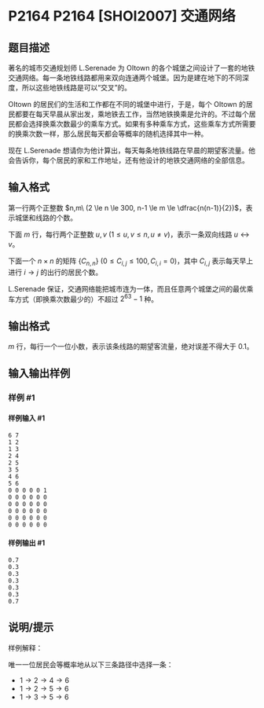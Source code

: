 # P2164 P2164 [SHOI2007] 交通网络

## 题目描述

著名的城市交通规划师 L.Serenade 为 OItown 的各个城堡之间设计了一套的地铁交通网络。每一条地铁线路都用来双向连通两个城堡。因为是建在地下的不同深度，所以这些地铁线路是可以“交叉”的。

OItown 的居民们的生活和工作都在不同的城堡中进行，于是，每个 OItown 的居民都要在每天早晨从家出发，乘地铁去工作，当然地铁换乘是允许的。不过每个居民都会选择换乘次数最少的乘车方式。如果有多种乘车方式，这些乘车方式所需要的换乘次数一样，那么居民每天都会等概率的随机选择其中一种。

现在 L.Serenade 想请你为他计算出，每天每条地铁线路在早晨的期望客流量。他会告诉你，每个居民的家和工作地址，还有他设计的地铁交通网络的全部信息。

## 输入格式

第一行两个正整数 $n,m\ (2 \le n \le 300, n-1 \le m \le \dfrac{n(n-1)}{2})$，表示城堡和线路的个数。

下面 $m$ 行，每行两个正整数 $u,v\ (1 \le u,v \le n, u \ne v)$，表示一条双向线路 $u \leftrightarrow v$。

下面一个 $n \times n$ 的矩阵 $\{C_{n,n}\}\ (0 \le C_{i,j} \le 100,C_{i,i}=0)$，其中 $C_{i,j}$ 表示每天早上进行 $i \to j$ 的出行的居民个数。

L.Serenade 保证，交通网络能把城市连为一体，而且任意两个城堡之间的最优乘车方式（即换乘次数最少的）不超过 $2^{63}-1$ 种。

## 输出格式

$m$ 行，每行一个一位小数，表示该条线路的期望客流量，绝对误差不得大于 $0.1$。

## 输入输出样例

### 样例 #1

#### 样例输入 #1

```
6 7
1 2
1 3
2 4
2 5
3 5
4 6
5 6
0 0 0 0 0 1
0 0 0 0 0 0
0 0 0 0 0 0
0 0 0 0 0 0
0 0 0 0 0 0
0 0 0 0 0 0
```

#### 样例输出 #1

```
0.7
0.3
0.3
0.3
0.3
0.3
0.7
```

## 说明/提示

样例解释：

唯一一位居民会等概率地从以下三条路径中选择一条：

- $1 \to 2 \to 4 \to 6$
- $1 \to 2 \to 5 \to 6$
- $1 \to 3 \to 5 \to 6$
